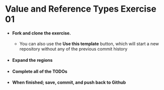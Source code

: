 # Value and Reference Types Exercise 01

- #### Fork and clone the exercise. 
   - You can also use the **Use this template** button, which will start a new repository without any of the previous commit history
- #### Expand the **regions**
- #### Complete all of the TODOs
- #### When finished; save, commit, and push back to Github
